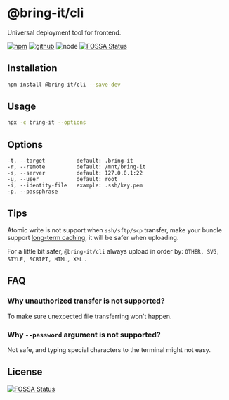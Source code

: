# @bring-it/cli

Universal deployment tool for frontend.

[![npm][npm-badge]][npm-url]
[![github][github-badge]][github-url]
![node][node-badge]
[![FOSSA Status](https://app.fossa.com/api/projects/git%2Bgithub.com%2FAirkro%2Fbring-it.svg?type=shield)](https://app.fossa.com/projects/git%2Bgithub.com%2FAirkro%2Fbring-it?ref=badge_shield)

[npm-url]: https://www.npmjs.com/package/@bring-it/cli
[npm-badge]: https://img.shields.io/npm/v/@bring-it/cli.svg?style=flat-square&logo=npm
[github-url]: https://github.com/airkro/bring-it
[github-badge]: https://img.shields.io/npm/l/@bring-it/cli.svg?style=flat-square&colorB=blue&logo=github
[node-badge]: https://img.shields.io/node/v/@bring-it/cli.svg?style=flat-square&colorB=green&logo=node.js

## Installation

```bash
npm install @bring-it/cli --save-dev
```

## Usage

```bash
npx -c bring-it --options
```

## Options

```plain
-t, --target          default: .bring-it
-r, --remote          default: /mnt/bring-it
-s, --server          default: 127.0.0.1:22
-u, --user            default: root
-i, --identity-file   example: .ssh/key.pem
-p, --passphrase
```

## Tips

Atomic write is not support when `ssh/sftp/scp` transfer, make your bundle support [long-term caching](https://developers.google.com/web/fundamentals/performance/webpack/use-long-term-caching), it will be safer when uploading.

For a little bit safer, `@bring-it/cli` always upload in order by: `OTHER, SVG, STYLE, SCRIPT, HTML, XML` .

## FAQ

### Why unauthorized transfer is not supported?

To make sure unexpected file transferring won't happen.

### Why `--password` argument is not supported?

Not safe, and typing special characters to the terminal might not easy.


## License
[![FOSSA Status](https://app.fossa.com/api/projects/git%2Bgithub.com%2FAirkro%2Fbring-it.svg?type=large)](https://app.fossa.com/projects/git%2Bgithub.com%2FAirkro%2Fbring-it?ref=badge_large)